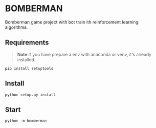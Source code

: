 # BOMBERMAN

Bomberman game project with bot train ith reinforcement learning algorithms.

## Requirements
> **Note** If you have prepare a env with anaconda or venv, it's already installed.
```
pip install setuptools
```
## Install
```
python setup.py install
```

## Start
```
python -m bomberman
```
